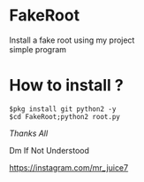 # FakeRoot
Install a fake root using my project<br>simple program
# How to install ?
```
$pkg install git python2 -y
$cd FakeRoot;python2 root.py
```
*Thanks All*

Dm If Not Understood

https://instagram.com/mr_juice7
